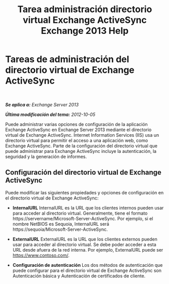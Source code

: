﻿---
title: 'Tarea administración directorio virtual Exchange ActiveSync Exchange 2013 Help'
TOCTitle: Tareas de administración del directorio virtual de Exchange ActiveSync
ms:assetid: f0b339b7-e184-4392-a133-20523183459d
ms:mtpsurl: https://technet.microsoft.com/es-es/library/Bb125170(v=EXCHG.150)
ms:contentKeyID: 49896006
ms.date: 05/22/2018
mtps_version: v=EXCHG.150
ms.translationtype: MT
---

# Tareas de administración del directorio virtual de Exchange ActiveSync

 

_**Se aplica a:** Exchange Server 2013_

_**Última modificación del tema:** 2012-10-05_

Puede administrar varias opciones de configuración de la aplicación Exchange ActiveSync en Exchange Server 2013 mediante el directorio virtual de Exchange ActiveSync. Internet Information Services (IIS) usa un directorio virtual para permitir el acceso a una aplicación web, como Exchange ActiveSync. Parte de la configuración del directorio virtual que puede administrar para Exchange ActiveSync incluye la autenticación, la seguridad y la generación de informes.

## Configuración del directorio virtual de Exchange ActiveSync

Puede modificar las siguientes propiedades y opciones de configuración en el directorio virtual de Exchange ActiveSync:

  - **InternalURL** InternalURL es la URL que los clientes internos pueden usar para acceder al directorio virtual. Generalmente, tiene el formato https://servername/Microsoft-Server-ActiveSync. Por ejemplo, si el nombre NetBIOS es Sequoia, InternalURL será https://sequoia/Microsoft-Server-ActiveSync.

  - **ExternalURL** ExternalURL es la URL que los clientes externos pueden usar para acceder al directorio virtual. Se debe poder acceder a esta URL desde afuera de la red interna. Por ejemplo, ExternalURL puede ser https://www.contoso.com/.

  - **Configuración de autenticación** Los dos métodos de autenticación que puede configurar para el directorio virtual de Exchange ActiveSync son Autenticación básica y Autenticación de certificados de cliente.

